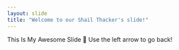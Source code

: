 ```yaml
---
layout: slide
title: "Welcome to our Shail Thacker's slide!"
---
```

This Is My Awesome Slide :tada:
Use the left arrow to go back!

